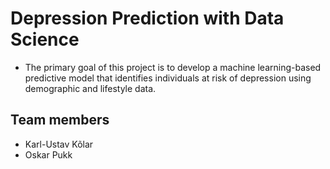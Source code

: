 # Depression Prediction with Data Science
- The primary goal of this project is to develop a machine learning-based predictive model that identifies individuals at risk of depression using demographic and lifestyle data.

## Team members
- Karl-Ustav Kõlar
- Oskar Pukk
